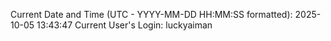 Current Date and Time (UTC - YYYY-MM-DD HH:MM:SS formatted): 2025-10-05 13:43:47
Current User's Login: luckyaiman
